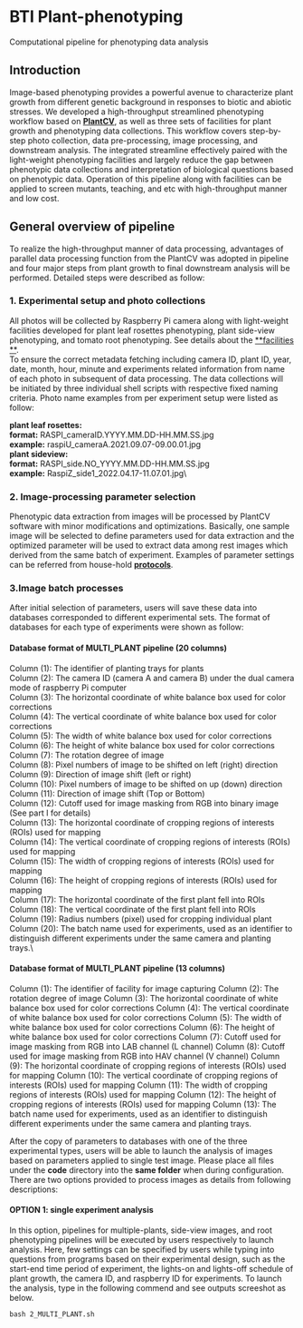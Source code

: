 # BTI Plant-phenotyping
Computational pipeline for phenotyping data analysis

## Introduction
Image-based phenotyping provides a powerful avenue to characterize plant growth from different genetic background in responses to biotic and abiotic stresses. We developed a high-throughput streamlined phenotyping workflow based on [**PlantCV**](https://plantcv.readthedocs.io/en/stable/), as well as three sets of facilities for plant growth and phenotyping data collections. This workflow covers step-by-step photo collection, data pre-processing, image processing, and downstream analysis. The integrated streamline effectively paired with the light-weight phenotyping facilities and largely reduce the gap between phenotypic data collections and interpretation of biological questions based on phenotypic data. Operation of this pipeline along with facilities can be applied to screen mutants, teaching, and etc with high-throughput manner and low cost. 

## General overview of pipeline
To realize the high-throughput manner of data processing, advantages of parallel data processing function from the PlantCV was adopted in pipeline and four major steps from plant growth to final downstream analysis will be performed. Detailed steps were described as follow:

### 1. Experimental setup and photo collections
All photos will be collected by Raspberry Pi camera along with light-weight facilities developed for 
plant leaf rosettes phenotyping, plant side-view phenotyping, and tomato root phenotyping. See details about the [**facilities **](https://www.protocols.io/file-manager/092FD0D9DB1A426CA4106CB9D482C7FA).  
To ensure the correct metadata fetching including camera ID, plant ID, year, date, month, hour, minute and experiments related information from name of each photo in subsequent of data processing. The data collections will be initiated by three individual shell scripts with respective fixed naming criteria. Photo name examples from per experiment setup were listed as follow:

**plant leaf rosettes:**\
**format:** RASPI_cameraID.YYYY.MM.DD-HH.MM.SS.jpg\
**example:** raspiU_cameraA.2021.09.07-09.00.01.jpg\
**plant sideview:**\
**format:** RASPI_side.NO_YYYY.MM.DD-HH.MM.SS.jpg\
**example:** RaspiZ_side1_2022.04.17-11.07.01.jpg\

### 2. Image-processing parameter selection
Phenotypic data extraction from images will be processed by PlantCV software with minor modifications and optimizations. Basically, one sample image will be selected to define parameters used for data extraction and the optimized parameter will be used to extract data among rest images which derived from the same batch of experiment. Examples of parameter settings can be referred from house-hold [**protocols**](https://www.protocols.io/file-manager/092FD0D9DB1A426CA4106CB9D482C7FA). 

### 3.Image batch processes
After initial selection of parameters, users will save these data into databases corresponded to different experimental sets. The format of databases for each type of experiments were shown as follow:

#### Database format of MULTI_PLANT pipeline (20 columns)

Column (1): The identifier of planting trays for plants\
Column (2): The camera ID (camera A and camera B) under the dual camera mode of raspberry Pi computer\
Column (3): The horizontal coordinate of white balance box used for color corrections \
Column (4): The vertical coordinate of white balance box used for color corrections\
Column (5): The width of white balance box used for color corrections\
Column (6): The height of white balance box used for color corrections \
Column (7): The rotation degree of image\
Column (8): Pixel numbers of image to be shifted on left (right) direction\
Column (9): Direction of image shift (left or right)\
Column (10): Pixel numbers of image to be shifted on up (down) direction\
Column (11): Direction of image shift (Top or Bottom)\
Column (12): Cutoff used for image masking from RGB into binary image (See part I for details)\
Column (13): The horizontal coordinate of cropping regions of interests (ROIs) used for mapping\
Column (14): The vertical coordinate of cropping regions of interests (ROIs) used for mapping\
Column (15): The width of cropping regions of interests (ROIs) used for mapping\
Column (16): The height of cropping regions of interests (ROIs) used for mapping\
Column (17): The horizontal coordinate of the first plant fell into ROIs\
Column (18): The vertical coordinate of the first plant fell into ROIs\
Column (19): Radius numbers (pixel) used for cropping individual plant\
Column (20): The batch name used for experiments, used as an identifier to distinguish different experiments under the same camera and planting trays.\

#### Database format of MULTI_PLANT pipeline (13 columns)

Column (1): The identifier of facility for image capturing
Column (2): The rotation degree of image
Column (3): The horizontal coordinate of white balance box used for color corrections 
Column (4): The vertical coordinate of white balance box used for color corrections
Column (5): The width of white balance box used for color corrections
Column (6): The height of white balance box used for color corrections 
Column (7): Cutoff used for image masking from RGB into LAB channel (L channel)
Column (8): Cutoff used for image masking from RGB into HAV channel (V channel)
Column (9): The horizontal coordinate of cropping regions of interests (ROIs) used for mapping
Column (10): The vertical coordinate of cropping regions of interests (ROIs) used for mapping
Column (11): The width of cropping regions of interests (ROIs) used for mapping
Column (12): The height of cropping regions of interests (ROIs) used for mapping
Column (13): The batch name used for experiments, used as an identifier to distinguish different experiments under the same camera and planting trays.

After the copy of parameters to databases with one of the three experimental types, users will be able to launch the analysis of images based on parameters applied to single test image. Please place all files under the **code** directory into the **same folder** when during configuration. There are two options provided to process images as details from following descriptions:

#### OPTION 1: single experiment analysis
In this option, pipelines for multiple-plants, side-view images, and root phenotyping pipelines will be executed by users respectively to launch analysis. Here, few settings can be specified by users while typing into questions from programs based on their experimental design, such as the start-end time period of experiment, the lights-on and lights-off schedule of plant growth, the camera ID, and raspberry ID for experiments. To launch the analysis, type in the following commend and see outputs screeshot as below.

```bash 2_MULTI_PLANT.sh  ```

